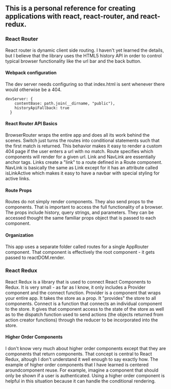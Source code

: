 ## This is a personal reference for creating applications with react, react-router, and react-redux.

### React Router

React router is dynamic client side routing. I haven't yet learned the details, but I believe that the library uses the HTML5 history API in order to control typical browser functionality like the url bar and the back button.

#### Webpack configuration

The dev server needs configuring so that index.html is sent whenever there would otherwise be a 404.

```
devServer: {
    contentBase: path.join(__dirname, "public"),
    historyApiFallback: true
  }
```

#### React Router API Basics

BrowserRouter wraps the entire app and does all its work behind the scenes. Switch just turns the routes into conditional statements such that the first match is returned. This behavior makes it easy to render a custom 404 page if the user enters a url with no match. Route specifies which components will render for a given url. Link and NavLink are essentially anchor tags. Links create a "link" to a route defined in a Route component. NavLink is basically the same as Link except for it has an attribute called isLinkActive which makes it easy to have a navbar with special styling for active links.

#### Route Props

Routes do not simply render components. They also send props to the components. That is important to access the full functionality of a browser. The props include history, query strings, and parameters. They can be accessed thought the same familiar props object that is passed to each component.

#### Organization

This app uses a separate folder called routes for a single AppRouter component. That component is effectively the root component - it gets passed to reactDOM.render.

### React Redux

React Redux is a library that is used to connect React Components to Redux. It is very small - as far as I know, it only includes a Provider component and the connect function. Provider is a component that wraps your entire app. It takes the store as a prop. It "provides" the store to all components. Connect is a function that connects an individual component to the store. It gives that component access to the state of the store as well as to the dispatch function used to send actions (the objects returned from action creator functions) through the reducer to be incorporated into the store.

#### Higher Order Components

I don't know very much about higher order components except that they are components that return components. That concept is central to React Redux, altough I don't understand it well enough to say exactly how. The example of higher order components that I have learned is centered aroundcomponent reuse. For example, imagine a component that should only be shown if a user is authenticated. Using a higher order component is helpful in this situation because it can handle the conditional rendering.
